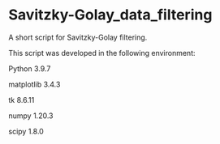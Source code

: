 # Savitzky-Golay_data_filtering
A short script for Savitzky-Golay filtering.

This script was developed in the following environment:

Python 3.9.7

matplotlib 3.4.3

tk 8.6.11

numpy 1.20.3

scipy 1.8.0
